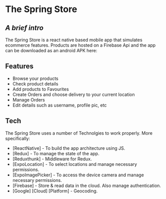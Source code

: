 # The Spring Store
## _A brief intro_

The Spring Store is a react native based mobile app that simulates ecommerce features. Products are hosted on a Firebase Api and the app can be downloaded as an android APK here:

## Features
- Browse your products
- Check product details
- Add products to Favourites
- Create Orders and choose delivery to your current location
- Manage Orders
- Edit details such as username, profile pic, etc

## Tech

The Spring Store uses a number of Technolgies to work properly. More specifically:

- [ReactNative] - To build the app architecture using JS.
- [Redux] - To manage the state of the app.
- [Reduxthunk] - Middleware for Redux.
- [ExpoLocation] - To select locations and manage necessary permissions.
- [ExpoImagePicker] - To access the device camera and manage necessary permissions.
- [Firebase] - Store & read data in the cloud. Also manage authentication.
- [Google] [Cloud] [Platform] - Geocoding.
